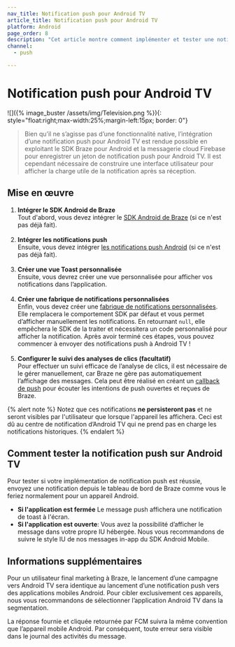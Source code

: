 ```yaml
---
nav_title: Notification push pour Android TV
article_title: Notification push pour Android TV
platform: Android
page_order: 8
description: "Cet article montre comment implémenter et tester une notification push pour Android TV."
channel:
  - push

---
```


# Notification push pour Android TV
![]({% image_buster /assets/img/Television.png %}){: style="float:right;max-width:25%;margin-left:15px; border: 0"}

> Bien qu’il ne s’agisse pas d’une fonctionnalité native, l’intégration d’une notification push pour Android TV est rendue possible en exploitant le SDK Braze pour Android et la messagerie cloud Firebase pour enregistrer un jeton de notification push pour Android TV. Il est cependant nécessaire de construire une interface utilisateur pour afficher la charge utile de la notification après sa réception.

## Mise en œuvre

1. **Intégrer le SDK Android de Braze**<br>
Tout d'abord, vous devez intégrer le [SDK Android de Braze]({{site.baseurl}}/developer_guide/platform_integration_guides/android/initial_sdk_setup/android_sdk_integration/?redirected=true) (si ce n'est pas déjà fait).<br><br>
2. **Intégrer les notifications push**<br>
Ensuite, vous devez intégrer [les notifications push Android]({{site.baseurl}}/developer_guide/platform_integration_guides/android/push_notifications/android/integration/standard_integration/) (si ce n'est pas déjà fait).<br><br>
3. **Créer une vue Toast personnalisée**<br>
Ensuite, vous devrez créer une vue personnalisée pour afficher vos notifications dans l’application.<br><br>
4. **Créer une fabrique de notifications personnalisées**<br>
Enfin, vous devez créer une [fabrique de notifications personnalisées]({{site.baseurl}}/developer_guide/platform_integration_guides/android/push_notifications/android/integration/standard_integration/#custom-displaying-notifications). Elle remplacera le comportement SDK par défaut et vous permet d’afficher manuellement les notifications. En retournant `null`, elle empêchera le SDK de la traiter et nécessitera un code personnalisé pour afficher la notification. Après avoir terminé ces étapes, vous pouvez commencer à envoyer des notifications push à Android TV !<br><br>
5. **Configurer le suivi des analyses de clics (facultatif)**<br>
Pour effectuer un suivi efficace de l’analyse de clics, il est nécessaire de le gérer manuellement, car Braze ne gère pas automatiquement l’affichage des messages. Cela peut être réalisé en créant un [callback de push]({{site.baseurl}}/developer_guide/platform_integration_guides/android/push_notifications/android/integration/standard_integration/#android-push-listener-callback) pour écouter les intentions de push ouvertes et reçues de Braze.

{% alert note %}
Notez que ces notifications **ne persisteront pas** et ne seront visibles par l'utilisateur que lorsque l'appareil les affichera. Ceci est dû au centre de notification d’Android TV qui ne prend pas en charge les notifications historiques.
{% endalert %} 

## Comment tester la notification push sur Android TV

Pour tester si votre implémentation de notification push est réussie, envoyez une notification depuis le tableau de bord de Braze comme vous le feriez normalement pour un appareil Android.

- **Si l'application est fermée** Le message push affichera une notification de toast à l'écran.
- **Si l'application est ouverte**: Vous avez la possibilité d’afficher le message dans votre propre IU hébergée. Nous vous recommandons de suivre le style IU de nos messages in-app du SDK Android Mobile.

## Informations supplémentaires
Pour un utilisateur final marketing à Braze, le lancement d’une campagne vers Android TV sera identique au lancement d’une notification push vers des applications mobiles Android. Pour cibler exclusivement ces appareils, nous vous recommandons de sélectionner l’application Android TV dans la segmentation. 

La réponse fournie et cliquée retournée par FCM suivra la même convention que l’appareil mobile Android. Par conséquent, toute erreur sera visible dans le journal des activités du message.

